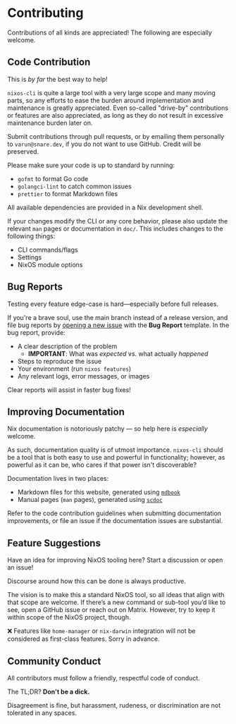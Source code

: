 # Contributing

Contributions of all kinds are appreciated! The following are especially
welcome.

## Code Contribution

This is _by far_ the best way to help!

`nixos-cli` is quite a large tool with a very large scope and many moving parts,
so any efforts to ease the burden around implementation and maintenance is
greatly appreciated. Even so-called "drive-by" contributions or features are
also appreciated, as long as they do not result in excessive maintenance burden
later on.

Submit contributions through pull requests, or by emailing them personally to
`varun@snare.dev`, if you do not want to use GitHub. Credit will be preserved.

Please make sure your code is up to standard by running:

- `gofmt` to format Go code
- `golangci-lint` to catch common issues
- `prettier` to format Markdown files

All available dependencies are provided in a Nix development shell.

If your changes modify the CLI or any core behavior, please also update the
relevant `man` pages or documentation in `doc/`. This includes changes to the
following things:

- CLI commands/flags
- Settings
- NixOS module options

## Bug Reports

Testing every feature edge-case is hard—especially before full releases.

If you're a brave soul, use the main branch instead of a release version, and
file bug reports by
[opening a new issue](https://github.com/water-sucks/nixos/issues) with the
**Bug Report** template. In the bug report, provide:

- A clear description of the problem
  - **IMPORTANT**: What was _expected_ vs. what actually _happened_
- Steps to reproduce the issue
- Your environment (run `nixos features`)
- Any relevant logs, error messages, or images

Clear reports will assist in faster bug fixes!

## Improving Documentation

Nix documentation is notoriously patchy — so help here is _especially_ welcome.

As such, documentation quality is of utmost importance. `nixos-cli` should be a
tool that is both easy to use and powerful in functionality; however, as
powerful as it can be, who cares if that power isn't discoverable?

Documentation lives in two places:

- Markdown files for this website, generated using
  [`mdbook`](https://rust-lang.github.io/mdBook/)
- Manual pages (`man` pages), generated using
  [`scdoc`](https://sr.ht/~sircmpwn/scdoc/)

Refer to the code contribution guidelines when submitting documentation
improvements, or file an issue if the documentation issues are substantial.

## Feature Suggestions

Have an idea for improving NixOS tooling here? Start a discussion or open an
issue!

Discourse around how this can be done is always productive.

The vision is to make this a standard NixOS tool, so all ideas that align with
that scope are welcome. If there’s a new command or sub-tool you’d like to see,
open a GitHub issue or reach out on Matrix. However, try to keep it within scope
of the NixOS project, though.

❌ Features like `home-manager` or `nix-darwin` integration will not be
considered as first-class features. Sorry in advance.

## Community Conduct

All contributors must follow a friendly, respectful code of conduct.

The TL;DR? **Don't be a dick.**

Disagreement is fine, but harassment, rudeness, or discrimination are not
tolerated in any spaces.
